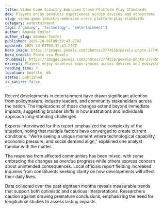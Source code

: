 ```yaml
---
title: Video Game Industry Embraces Cross-Platform Play Standards
dek: Players enjoy seamless experiences across devices and ecosystems
slug: video-game-industry-embraces-cross-platform-play-standards
category: entertainment
tags: ['gaming', 'technology', 'entertainment']
author: Amanda Foster
author_slug: amanda-foster
published: 2025-10-06T09:32:43.274Z
updated: 2025-10-07T09:32:43.274Z
hero_image: https://images.pexels.com/photos/2774556/pexels-photo-2774556.jpeg?auto=compress&cs=tinysrgb&w=1200
hero_credit: Photo via Pexels
thumbnail: https://images.pexels.com/photos/2774556/pexels-photo-2774556.jpeg?auto=compress&cs=tinysrgb&w=400
excerpt: Players enjoy seamless experiences across devices and ecosystems
reading_time: 7
location: Seattle, WA
status: published
is_satire: false
---
```


Recent developments in entertainment have drawn significant attention from policymakers, industry leaders, and community stakeholders across the nation. The implications of these changes extend beyond immediate impacts, suggesting broader shifts in how institutions and individuals approach long-standing challenges.

Experts interviewed for this report emphasized the complexity of the situation, noting that multiple factors have converged to create current conditions. "We're seeing a unique moment where technological capability, economic pressure, and social demand align," explained one analyst familiar with the matter.

The response from affected communities has been mixed, with some embracing the changes as overdue progress while others express concern about unintended consequences. Local officials report fielding increased inquiries from constituents seeking clarity on how developments will affect their daily lives.

Data collected over the past eighteen months reveals measurable trends that support both optimistic and cautious interpretations. Researchers caution against drawing premature conclusions, emphasizing the need for longitudinal studies to assess lasting impacts.